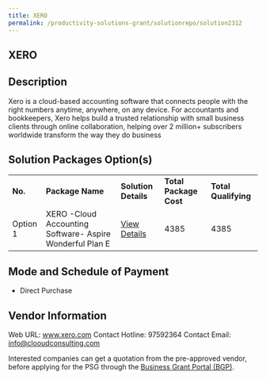 ```yaml
---
title: XERO
permalink: /productivity-solutions-grant/solutionrepo/solution2312
---
```


## XERO

## Description

Xero is a cloud-based accounting software that connects people with the right numbers anytime, anywhere, on any device. For accountants and bookkeepers, Xero helps build a trusted relationship with small business clients through online collaboration, helping over 2 million+ subscribers worldwide transform the way they do business

## Solution Packages Option(s)

<table>
<tr>
<td><b>No.</b></td>
<td><b>Package Name</b></td>
<td><b>Solution Details</b></td>
<td><b>Total Package Cost</b></td>
<td><b>Total Qualifying</b></td>
</tr>
<tr>
<td>Option 1</td>
<td>XERO -Cloud Accounting Software- Aspire Wonderful Plan E</td>
<td><a href='https://www.gobusiness.gov.sg/images/psg/Desensitised_Clooud_Consulting_20200791_Annex_3_Part_5.pdf'>View Details</a></td>
<td>4385</td>
<td>4385</td>
</tr>
</table>

## Mode and Schedule of Payment

 - Direct Purchase

## Vendor Information

 Web URL: www.xero.com 
Contact Hotline: 97592364 
Contact Email: info@clooudconsulting.com 


Interested companies can get a quotation from the pre-approved vendor, before applying for the PSG through the <a href='https://www.businessgrants.gov.sg/'>Business Grant Portal (BGP)</a>.
<script src="/jquery/resize-tables.js"></script>
